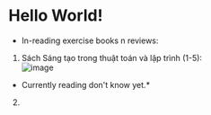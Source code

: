 # Hello World!
- In-reading exercise books n reviews:
1) Sách Sáng tạo trong thuật toán và lập trình (1-5): <br/>
![image](https://user-images.githubusercontent.com/63875614/221850525-9bab5e73-13c6-4cac-9bbb-e860afd5e58a.png) <br/>
- Currently reading don't know yet.*
2)
